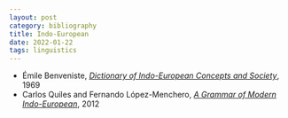 ```yaml
---
layout: post
category: bibliography
title: Indo-European
date: 2022-01-22
tags: linguistics
---
```


* Émile Benveniste, [*Dictionary of Indo-European Concepts and Society*](https://press.uchicago.edu/ucp/books/book/distributed/D/bo25521264.html), 1969
* Carlos Quiles and Fernando López-Menchero, [*A Grammar of Modern Indo-European*](https://books.google.ca/books?id=RILAjuKkIH8C), 2012
